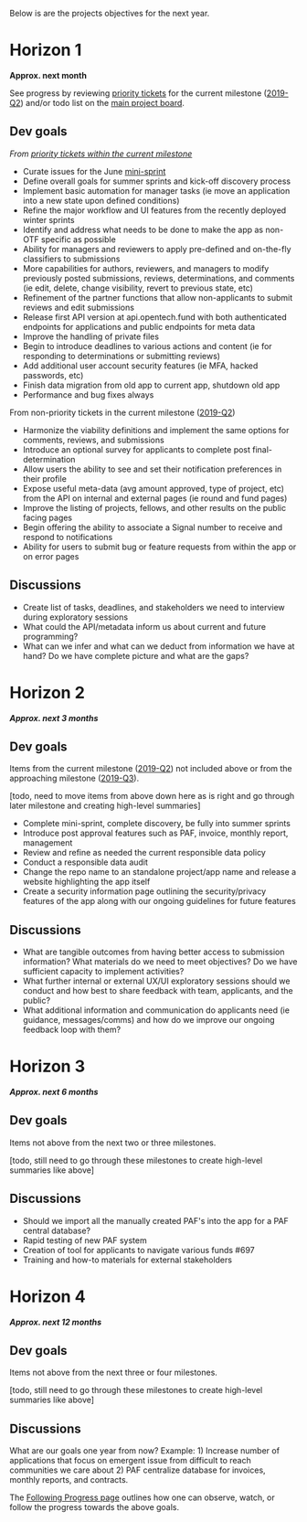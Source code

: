 Below is are the projects objectives for the next year.

# Horizon 1
**Approx. next month**

See progress by reviewing [priority tickets](https://github.com/OpenTechFund/opentech.fund/labels/priority) for the current milestone ([2019-Q2](https://github.com/OpenTechFund/opentech.fund/milestone/1)) and/or todo list on the [main project board](https://github.com/OpenTechFund/opentech.fund/projects/2). 

## Dev goals
_From [priority tickets within the current milestone](https://github.com/OpenTechFund/opentech.fund/issues?page=2&q=is%3Aopen+is%3Aissue+label%3Apriority+milestone%3A2019-Q2&utf8=%E2%9C%93)_

* Curate issues for the June [mini-sprint](https://github.com/OpenTechFund/opentech.fund/labels/todd_mini_sprint)
* Define overall goals for summer sprints and kick-off discovery process
* Implement basic automation for manager tasks (ie move an application into a new state upon defined conditions)
* Refine the major workflow and UI features from the recently deployed winter sprints
* Identify and address what needs to be done to make the app as non-OTF specific as possible
* Ability for managers and reviewers to apply pre-defined and on-the-fly classifiers to submissions
* More capabilities for authors, reviewers, and managers to modify previously posted submissions, reviews, determinations, and comments (ie edit, delete, change visibility, revert to previous state, etc)
* Refinement of the partner functions that allow non-applicants to submit reviews and edit submissions
* Release first API version at api.opentech.fund with both authenticated endpoints for applications and public endpoints for meta data
* Improve the handling of private files
* Begin to introduce deadlines to various actions and content (ie for responding to determinations or submitting reviews)
* Add additional user account security features (ie MFA, hacked passwords, etc)
* Finish data migration from old app to current app, shutdown old app
* Performance and bug fixes always

From non-priority tickets in the current milestone ([2019-Q2](https://github.com/OpenTechFund/opentech.fund/issues?utf8=%E2%9C%93&q=is%3Aopen+is%3Aissue+-label%3Apriority+milestone%3A2019-Q2+))

* Harmonize the viability definitions and implement the same options for comments, reviews, and submissions
* Introduce an optional survey for applicants to complete post final-determination
* Allow users the ability to see and set their notification preferences in their profile
* Expose useful meta-data (avg amount approved, type of project, etc) from the API on internal and external pages (ie round and fund pages) 
* Improve the listing of projects, fellows, and other results on the public facing pages
* Begin offering the ability to associate a Signal number to receive and respond to notifications
* Ability for users to submit bug or feature requests from within the app or on error pages

## Discussions 
* Create list of tasks, deadlines, and stakeholders we need to interview during exploratory sessions
* What could the API/metadata inform us about current and future programming?
* What can we infer and what can we deduct from information we have at hand? Do we have complete picture and what are the gaps?

# Horizon 2
**_Approx. next 3 months_**

## Dev goals
Items from the current milestone ([2019-Q2](https://github.com/OpenTechFund/opentech.fund/milestone/1)) not included above or from the approaching milestone ([2019-Q3](https://github.com/OpenTechFund/opentech.fund/milestone/2)).

[todo, need to move items from above down here as is right and go through later milestone and creating high-level summaries]


* Complete mini-sprint, complete discovery, be fully into summer sprints
* Introduce post approval features such as PAF, invoice, monthly report, management
* Review and refine as needed the current responsible data policy
* Conduct a responsible data audit
* Change the repo name to an standalone project/app name and release a website highlighting the app itself
* Create a security information page outlining the security/privacy features of the app along with our ongoing guidelines for future features


## Discussions
* What are tangible outcomes from having better access to submission information? What materials do we need to meet objectives? Do we have sufficient capacity to implement activities?
* What further internal or external UX/UI exploratory sessions should we conduct and how best to share feedback with team, applicants, and the public?
* What additional information and communication do applicants need (ie guidance, messages/comms) and how do we improve our ongoing feedback loop with them?

# Horizon 3
**_Approx. next 6 months_**

## Dev goals
Items not above from the next two or three milestones.

[todo, still need to go through these milestones to create high-level summaries like above]

## Discussions

* Should we import all the manually created PAF's into the app for a PAF central database?
* Rapid testing of new PAF system
* Creation of tool for applicants to navigate various funds #697
* Training and how-to materials for external stakeholders 

# Horizon 4
**_Approx. next 12 months_**

## Dev goals
Items not above from the next three or four milestones.

[todo, still need to go through these milestones to create high-level summaries like above]

## Discussions
What are our goals one year from now? Example: 1) Increase number of applications that focus on emergent issue from difficult to reach communities we care about  2) PAF centralize database for invoices, monthly reports, and contracts.

The [Following Progress page](https://github.com/OpenTechFund/opentech.fund/wiki/Following-progress) outlines how one can observe, watch, or follow the progress towards the above goals.

